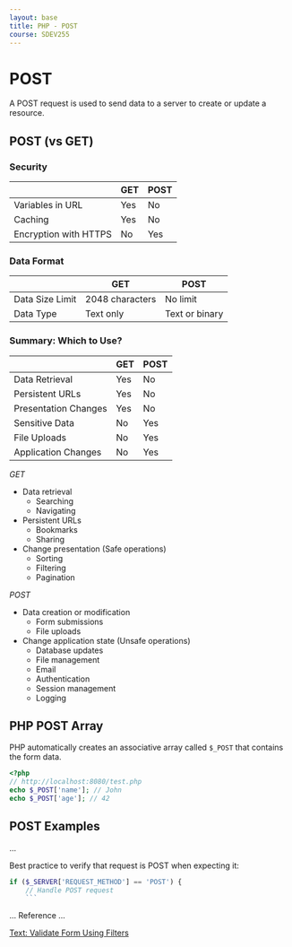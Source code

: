 ```yaml
---
layout: base
title: PHP - POST
course: SDEV255
---
```


<!-- Understanding PHP POST
VI. Practical Examples and Use Cases
A. Building a Simple Form-Handling PHP Script
	1. Creating a Form
	2. Processing Form Data with PHP
B. Handling File Uploads
	1. HTML File Input Element
	2. Server-Side Handling of Uploaded Files

VII. Best Practices for PHP POST
A. Avoiding Direct Output of POST Data
B. Importance of HTTPS for Secure Data Transmission
C. Handling Form Submission Errors
D. Implementing CSRF Protection

VIII. Real-World Application Considerations
A. Interaction with Databases
1. Inserting POST Data into a Database
2. Prepared Statements for Security
B. User Authentication and Authorization
1. Handling Login Forms with POST
2. Protecting Sensitive Operations -->

# POST

A POST request is used to send data to a server to create or update a resource.

## POST (vs GET)

### Security

|                       | GET | POST |
| --------------------- | --- | ---- |
| Variables in URL      | Yes | No   |
| Caching               | Yes | No   |
| Encryption with HTTPS | No  | Yes  |

### Data Format

|                 | GET             | POST           |
| --------------- | --------------- | -------------- |
| Data Size Limit | 2048 characters | No limit       |
| Data Type       | Text only       | Text or binary |

### Summary: Which to Use?

|                      | GET | POST |
| -------------------- | --- | ---- |
| Data Retrieval       | Yes | No   |
| Persistent URLs      | Yes | No   |
| Presentation Changes | Yes | No   |
| Sensitive Data       | No  | Yes  |
| File Uploads         | No  | Yes  |
| Application Changes  | No  | Yes  |

_GET_

- Data retrieval
  - Searching
  - Navigating
- Persistent URLs
  - Bookmarks
  - Sharing
- Change presentation (Safe operations)
  - Sorting
  - Filtering
  - Pagination

_POST_

- Data creation or modification
  - Form submissions
  - File uploads
- Change application state (Unsafe operations)
  - Database updates
  - File management
  - Email
  - Authentication
  - Session management
  - Logging

## PHP POST Array

PHP automatically creates an associative array called `$_POST` that contains the form data.

```php
<?php
// http://localhost:8080/test.php
echo $_POST['name']; // John
echo $_POST['age']; // 42
```

## POST Examples

...

Best practice to verify that request is POST when expecting it:

````php
if ($_SERVER['REQUEST_METHOD'] == 'POST') {
    // Handle POST request
    ```
````

... Reference ...

[Text: Validate Form Using Filters](http://localhost/phpbook/section_b/c06/validate-form-using-filters.php)
